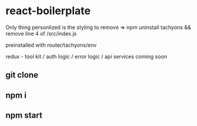 # react-boilerplate

Only thing personlized is the styling to remove => npm uninstall tachyons && remove line 4 of /src/index.js 

preinstalled with router/tachyons/env

redux - tool kit / auth logic / error logic / api services coming soon

## git clone 

## npm i

## npm start
